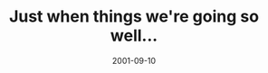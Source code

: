 ---
layout: base.njk
title : 'Just when things we&#39;re going so well...' 
view_title : 'Just when things we&#39;re going so well...' 
year : '2001' 
date : '2001-09-10' 
img_file : '/drawing/goingwell.png' 
html_file : 'goingwell' 
next_html : 'firstmeeting.html' 
year_order : '192' 
permalink : "title/{{html_file}}.html"
---